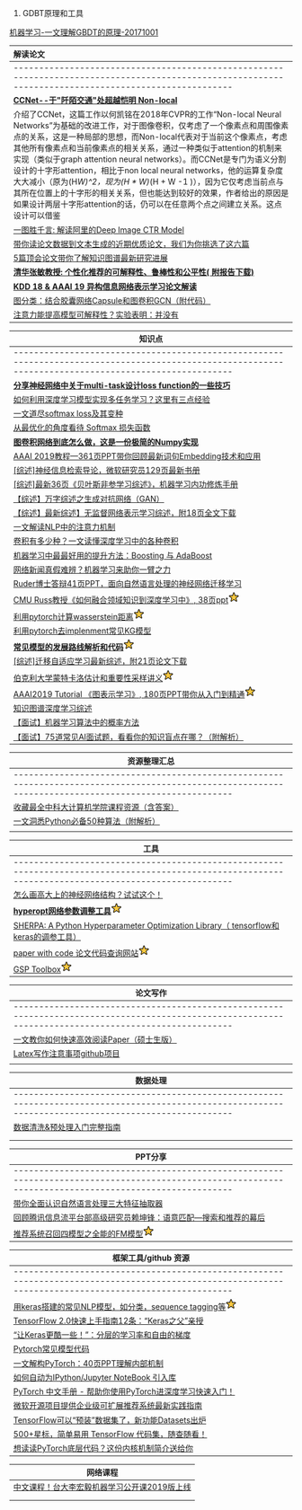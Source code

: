 




1. GDBT原理和工具


[机器学习-一文理解GBDT的原理-20171001](https://zhuanlan.zhihu.com/p/29765582)















| **解读论文**                                                 |
| :----------------------------------------------------------- |
| ----------------------------------------------------------------------------------------------------------------------------------------------------- |
| [**CCNet--于"阡陌交通"处超越恺明 Non-local**](https://mp.weixin.qq.com/s/l3TIZNfUYEIXpY3f5wrlXw) |
| 介绍了CCNet，这篇工作以何凯铭在2018年CVPR的工作“Non-local Neural Networks”为基础的改进工作，对于图像卷积，仅考虑了一个像素点和周围像素点的关系，这是一种局部的思想，而Non-local代表对于当前这个像素点，考虑其他所有像素点和当前像素点的相关关系，通过一种类似于attention的机制来实现（类似于graph attention neural networks）。而CCNet是专门为语义分割设计的十字形attention，相比于non local neural networks，他的运算复杂度大大减小（原为(H*W)^2，现为(H * W)*(H + W -1 )），因为它仅考虑当前点与其所在位置上的十字形的相关关系，但也能达到较好的效果，作者给出的原因是如果设计两层十字形attention的话，仍可以在任意两个点之间建立关系。这点设计可以借鉴 |
| [一图胜千言: 解读阿里的Deep Image CTR Model](https://mp.weixin.qq.com/s/JWxcwGLoqDNLmAs-Jt98Jg) |
| [带你读论文数据到文本生成的近期优质论文，我们为你挑选了这六篇](https://mp.weixin.qq.com/s/9YIZV4B2rEswydWLhNFc3A) |
| [5篇顶会论文带你了解知识图谱最新研究进展](https://mp.weixin.qq.com/s/nomVWAuvuxFJLWoxHoUCqg) |
| [**清华张敏教授: 个性化推荐的可解释性、鲁棒性和公平性( 附报告下载)**](https://mp.weixin.qq.com/s/RAQrW6Fchynbc1Rd9IcOJQ) |
| [**KDD 18 & AAAI 19 异构信息网络表示学习论文解读**](https://mp.weixin.qq.com/s/xyE9o8nx6TrabGGJwMzzIg) |
| [图分类：结合胶囊网络Capsule和图卷积GCN（附代码）](https://mp.weixin.qq.com/s/6vhFfSh2mveBiZXB1oZb1Q) |
| [注意力能提高模型可解释性？实验表明：并没有](https://mp.weixin.qq.com/s/LqjBFMXNl5KoUlfktp0w9w) |







| 知识点                                                       |
| ------------------------------------------------------------ |
| ----------------------------------------------------------------------------------------------------------------------------------------------------- |
| [**分享神经网络中关于multi-task设计loss function的一些技巧**](https://mp.weixin.qq.com/s/7Jg-YvS3nvcPJ-zYhK96EA) |
| [如何利用深度学习模型实现多任务学习？这里有三点经验](https://mp.weixin.qq.com/s/MPhKUosKZbLtVjJ1XYGXYA) |
| [一文道尽softmax loss及其变种](https://mp.weixin.qq.com/s/cYcztl8N9JF-XXp9xLJIxg) |
| [从最优化的角度看待 Softmax 损失函数](https://mp.weixin.qq.com/s/MTeuRYutMiCmthEAObyAIg) |
| [**图卷积网络到底怎么做，这是一份极简的Numpy实现**](https://mp.weixin.qq.com/s/sg9O761F0KHAmCPOfMW_kQ) |
| [AAAI 2019教程—361页PPT带你回顾最新词句Embedding技术和应用](https://mp.weixin.qq.com/s/caG7kwZfo2qpvLDbrvfpng) |
| [[综述]神经信息检索导论，微软研究员129页最新书册](https://mp.weixin.qq.com/s/5ba3EM6e9R-i3UpzUhm49w) |
| [[综述]最新36页《贝叶斯非参学习综述》，机器学习内功修炼手册](https://mp.weixin.qq.com/s/bjyO4AS1Sjo09qNMpqf6JA) |
| [【综述】万字综述之生成对抗网络（GAN）](<https://mp.weixin.qq.com/s?__biz=MzIwMTc4ODE0Mw==&mid=2247495668&idx=1&sn=e7e959b2bdd7b2763b9207ccb80fa6bc&chksm=96ea3074a19db96208a51d26f7b5b4ef9c3a37a7799ec270becc77203de4294235041ede7206&mpshare=1&scene=1&srcid=&key=c0631fa9ad87741cc520ba6455929cad392803c0f9ea1d2bb04b5e2b359e08fd13e92d6e6ae34668ffcc3300d87bbb64130cc03e611800d6d612cf50882d91a55b8dd17e9c34c0e76b8ddb61ab882745&ascene=1&uin=MTI5ODUxMDk0NA%3D%3D&devicetype=Windows+10&version=62060739&lang=zh_CN&pass_ticket=y93mW3Jy%2BZgcd1GQtje4Rb66rgLej%2BokV797xnereS4%2BchmCJi%2BIvyXlcrVYq0ch>) |
| [【综述】最新综述】无监督网络表示学习综述，附18页全文下载](<https://mp.weixin.qq.com/s?__biz=MzU2OTA0NzE2NA==&mid=2247508959&idx=1&sn=e5ef0e9344b2c344e8251729323f023c&chksm=fc8642cccbf1cbdae63432b74486f419d54fc718a0a0e8f3f136b0208c95f920aefd4ce859c2&scene=0&xtrack=1&key=54e754b9be6197c7eda23f08e912e25dddb00e41bd552f8111e699f83bca5dfea88546352b2e7920e9050e0bfe5c4ef6d52858aaedd0c99112c1f01aca0a06612252d83d278ce1d11542b63b053675ab&ascene=1&uin=MTI5ODUxMDk0NA%3D%3D&devicetype=Windows+10&version=62060739&lang=zh_CN&pass_ticket=lxHeD4n4yFGLJjjKhJIfhVNUKmQx%2Fo8quenvQfVfdcCIYZwFnKy8wiz7DDwJudKq>) |
| [一文解读NLP中的注意力机制](https://mp.weixin.qq.com/s/TM5poGwSGi5C9szO13GYxg) |
| [卷积有多少种？一文读懂深度学习中的各种卷积](https://mp.weixin.qq.com/s/Olliwe3ux77H4Vlsn4IrCw) |
| [机器学习中最最好用的提升方法：Boosting 与 AdaBoost](https://mp.weixin.qq.com/s/zx9eveRJ4b8EWxI7z4-f6w) |
| [网络新闻真假难辨？机器学习来助你一臂之力](https://mp.weixin.qq.com/s/S0vUBFCfizjVe_L4SIrGqQ) |
| [Ruder博士答辩41页PPT，面向自然语言处理的神经网络迁移学习](https://mp.weixin.qq.com/s/0Zcrwi3WROzm19ApDZINMQ) |
| [CMU Russ教授《如何融合领域知识到深度学习中》, 38页ppt](https://mp.weixin.qq.com/s/87QkA36gXuEJeORVkR_ndQ)![1551255282854](readme.assets/1551255282854.png) |
| [利用pytorch计算wasserstein距离](https://github.com/dfdazac/wassdistance)![1551255282854](readme.assets/1551255282854.png) |
| [利用pytorch去implenment常见KG模型](https://github.com/DeepGraphLearning/KnowledgeGraphEmbedding) |
| [**常见模型的发展路线解析和代码**![1551255282854](readme.assets/1551255282854.png)](https://skymind.ai/wiki/attention-mechanism-memory-network) |
| [[综述]迁移自适应学习最新综述，附21页论文下载](https://mp.weixin.qq.com/s/nIV7n8o7t2F3j0XFr9v-vg) |
| [伯克利大学蒙特卡洛估计和重要性采样讲义](https://github.com/kevinzakka/monte-carlo)![1551255282854](readme.assets/1551255282854.png) |
| [AAAI2019 Tutorial 《图表示学习》, 180页PPT带你从入门到精通](https://mp.weixin.qq.com/s/xc_TnMLs3o2LQ8eM4naZDw)![1551255282854](readme.assets/1551255282854.png) |
| [知识图谱深度学习综述](https://wx.zsxq.com/mweb/views/topicdetail/topicdetail.html?topic_id=111182115221412&user_id=5448515554) |
| [【面试】机器学习算法中的概率方法](https://mp.weixin.qq.com/s?__biz=MzI4MDYzNzg4Mw==&mid=2247489053&idx=4&sn=bb477e2af97d0f4c0a1d11ae1b8a2af3&chksm=ebb42ec9dcc3a7dffef3cb633cce58c79d4d3c6b835394b43d64fc296908f5d277f549dc42c6&scene=0&xtrack=1&key=c0631fa9ad87741c7766f0b177ce4bd2d411750707800b6795a0dbc65d1c9c048dcd5ccd6f433dcc2b6dc5f66c54bf26f4869dd513960f4c333df6d1263ee3fba559c80115d85387c01c48cbc049d194&ascene=1&uin=MTI5ODUxMDk0NA%3D%3D&devicetype=Windows+10&version=62060739&lang=zh_CN&pass_ticket=b7aCz5SYWACzEngozNpdsQ4hrW5EImxRRnOYIfoVdDcBHQdV1qeLQmwaDbEfZadx) |
| [【面试】75道常见AI面试题，看看你的知识盲点在哪？（附解析）](https://mp.weixin.qq.com/s?__biz=MzI4MDYzNzg4Mw==&mid=2247489053&idx=3&sn=f09ab8882a7df178e451b1f2561bbc19&chksm=ebb42ec9dcc3a7df8a32311f9502a26cb10b2439b0a2ac370017e87835c820ee25ca6e8ebc25&scene=0&xtrack=1&key=a9d4b584c784361897a3fe6e1145acfb6e956e4ed8079cffcb38d6b8eac56f21a68c8ac8e16a37d75012e40c1d5ada521776c1c8d84ac68683a21e061f51581e2befe735a4ee06802480a0af4f810f33&ascene=1&uin=MTI5ODUxMDk0NA%3D%3D&devicetype=Windows+10&version=62060739&lang=zh_CN&pass_ticket=b7aCz5SYWACzEngozNpdsQ4hrW5EImxRRnOYIfoVdDcBHQdV1qeLQmwaDbEfZadx) |



| 资源整理汇总                                                 |
| ------------------------------------------------------------ |
| ----------------------------------------------------------------------------------------------------------------------------------------------------- |
| [收藏最全中科大计算机学院课程资源（含答案）](https://mp.weixin.qq.com/s/q79wpijKxGW8V5sLfFIntw) |
| [一文洞悉Python必备50种算法（附解析）](https://mp.weixin.qq.com/s/Y1uCF-aWMj2FuVp_4auKyQ) |
|                                                              |





| 工具                                                         |
| ------------------------------------------------------------ |
| ----------------------------------------------------------------------------------------------------------------------------------------------------- |
| [怎么画高大上的神经网络结构？试试这个！](https://mp.weixin.qq.com/s/UwPCDA89GH5X-HubeJddnQ) |
| [**hyperopt网络参数调整工具**](https://github.com/hyperopt/hyperopt)![1551255282854](readme.assets/1551255282854.png) |
| [SHERPA: A Python Hyperparameter Optimization Library（ tensorflow和keras的调参工具）](https://github.com/sherpa-ai/sherpa) |
| [paper with code 论文代码查询网站](https://paperswithcode.com)![1551255282854](readme.assets/1551255282854.png) |
| [GSP Toolbox](https://arxiv.org/pdf/1408.5781v1.pdf)![1551255282854](readme.assets/1551255282854.png) |



| 论文写作                                                     |
| ------------------------------------------------------------ |
| ----------------------------------------------------------------------------------------------------------------------------------------------------- |
| [一文教你如何快速高效阅读Paper（硕士生版）](https://mp.weixin.qq.com/s/u3D1RX-ZCfwNa0IATvX0ug) |
| [Latex写作注意事项github项目](https://github.com/Wookai/paper-tips-and-tricks#tips-and-tricks-for-writing-scientific-papers) |
|                                                              |





| 数据处理                                                     |
| ------------------------------------------------------------ |
| ----------------------------------------------------------------------------------------------------------------------------------------------------- |
| [数据清洗&预处理入门完整指南](https://mp.weixin.qq.com/s/r7ngZOM9tO-_OSfvs2aDJw) |
|                                                              |
|                                                              |



| PPT分享                                                      |
| ------------------------------------------------------------ |
| ----------------------------------------------------------------------------------------------------------------------------------------------------- |
| [带你全面认识自然语言处理三大特征抽取器](https://mp.weixin.qq.com/s?__biz=MzI1MjQ2OTQ3Ng==&mid=2247494178&idx=1&sn=3190dbf682a3315e55b5ff6801ff3f2c&chksm=e9e1e3a9de966abf7774459344a35dd6010dcf4cfbb45c1cc9b5324a76856c755850d4bf5f23&scene=0#rd) |
| [回顾腾讯信息流平台部高级研究员赖坤锋：语意匹配—搜索和推荐的幕后](https://mp.weixin.qq.com/s?__biz=MzU1NTUxNTM0Mg==&mid=2247490419&idx=3&sn=0b5a995f33aff85846f743c15577289b&chksm=fbd277d2cca5fec4157f35ed5762036e21afcb0f385c7aea19cd29bebeef49210f67a509d62a&mpshare=1&scene=1&srcid=#rd) |
| [推荐系统召回四模型之全能的FM模型](https://mp.weixin.qq.com/s?__biz=MzU1NTUxNTM0Mg==&mid=2247490516&idx=3&sn=9d27d35479ce45020b2c0e02a50b5872&chksm=fbd27775cca5fe6348bff06f3caa48375bd94b6c1cd2db6458234f19fbc1adb47891c4097491&scene=0&xtrack=1&key=b824cb4e3d5c36e8c6329adc818a837da8d1ad88d58b259f6592e34404b1ab30d3bfba08c778b4e821ed0ae5051469e3c2b7f14cc19dd09de2c876959591ee0780373f7392fcd36793df418b68d7a69c&ascene=1&uin=MTI5ODUxMDk0NA%3D%3D&devicetype=Windows+10&version=62060728&lang=zh_CN&pass_ticket=LP6wPjODpYEahKUrIp%2FDQd4qrQdAVnLev%2B%2BDjIPNsVb9k3OAEncdeEqdR56umvRm)![1551255282854](readme.assets/1551255282854.png) |



| 框架工具/github 资源                                         |
| ------------------------------------------------------------ |
| ----------------------------------------------------------------------------------------------------------------------------------------------------- |
| [用keras搭建的常见NLP模型，如分类，sequence tagging等](https://github.com/BrikerMan/Kashgari)![1551255282854](readme.assets/1551255282854.png) |
| [TensorFlow 2.0快速上手指南12条：“Keras之父”亲授](https://mp.weixin.qq.com/s/YJMKiPP5e5quhks5E09yvw) |
| [“让Keras更酷一些！”：分层的学习率和自由的梯度](https://mp.weixin.qq.com/s/4Nz2e_vNYgq_y01JFneSfw) |
| [Pytorch常见模型代码](https://github.com/ritchieng/the-incredible-pytorch) |
| [一文解构PyTorch：40页PPT理解内部机制](https://mp.weixin.qq.com/s?__biz=MzI3MTA0MTk1MA==&mid=2652039363&idx=5&sn=a7c858e6c8217414cb9a40d742adf5fe&chksm=f1219c32c65615241941cb72930ccab8bd05f899a027d761c3e526f08d5e19ddedbbe0bbdec1&scene=0&xtrack=1&key=65174d7f09beb1f54bf2a0cfcfd6823124597eab79ca79e3016cdf0b6fac638835ba35ffa6d231177df501e2f064dfbb80e0071716228ff1ff7bd93ec25c312663e1a7b8ac9f412437fd7ad417ed23cb&ascene=1&uin=MTI5ODUxMDk0NA%3D%3D&devicetype=Windows+10&version=62060728&lang=zh_CN&pass_ticket=LHwKo%2Bj8qIAvY3lpcQuaq64N28FNrgviPoCX7g5KLBFrD0zZQjByum%2BgRA9nr28m) |
| [如何自动为IPython/Jupyter NoteBook 引入库](https://mp.weixin.qq.com/s/xZEIwTsfhkcQQBIJNqhPJg) |
| [PyTorch 中文手册 - 帮助你使用PyTorch进深度学习快速入门！](https://mp.weixin.qq.com/s/oNaDNcxGGOr7ZkY5sFuXvQ) |
| [微软开源项目提供企业级可扩展推荐系统最新实践指南](https://mp.weixin.qq.com/s/pBAnC06NQXhT3_q4jNimsQ) |
| [TensorFlow可以“预装”数据集了，新功能Datasets出炉](https://mp.weixin.qq.com/s/maO5Cs2hU-PDXIVbvwPa3Q) |
| [500+星标，简单易用 TensorFlow 代码集，随查随看！](https://mp.weixin.qq.com/s/i6TihkjhfuRrlye162fTpw) |
| [想读读PyTorch底层代码？这份内核机制简介送给你](https://mp.weixin.qq.com/s/TsR-jgO2c2-dbqnk1mEj8w) |



| 网络课程                                                     |
| ------------------------------------------------------------ |
| [中文课程！台大李宏毅机器学习公开课2019版上线](<https://mp.weixin.qq.com/s?__biz=MzA3MzI4MjgzMw==&mid=2650758780&idx=2&sn=25dbf006ead8e67676ba3d7062324ede&chksm=871a9a02b06d1314b4b76e4f4f2c35c0f47e378a12909ceeb1643e40d654cfe997fefef8e005&mpshare=1&scene=1&srcid=&key=14af0718ac9cde95a75ddda240e3a7d2c3d155d006124138c942bd2c63335aa0cb71179bcc2c624eda1121c80804ee152b50e524201068fd007deadccdd7c4a31ee8493ce28ce090b2ccecc0b5297153&ascene=1&uin=MTI5ODUxMDk0NA%3D%3D&devicetype=Windows+10&version=62060739&lang=zh_CN&pass_ticket=b7aCz5SYWACzEngozNpdsQ4hrW5EImxRRnOYIfoVdDcBHQdV1qeLQmwaDbEfZadx>) |
|                                                              |
|                                                              |

